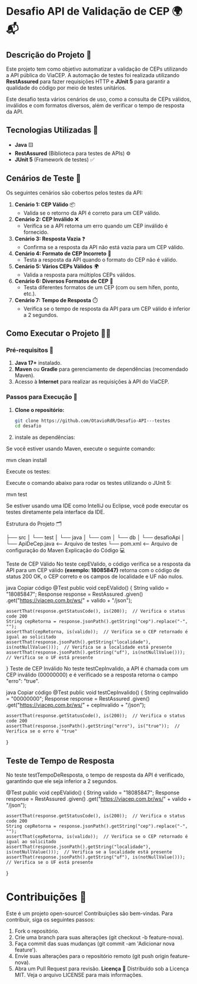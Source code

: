 # Desafio API de Validação de CEP 🌍📬

## Descrição do Projeto 📝

Este projeto tem como objetivo automatizar a validação de CEPs utilizando a API pública do ViaCEP. A automação de testes foi realizada utilizando **RestAssured** para fazer requisições HTTP e **JUnit 5** para garantir a qualidade do código por meio de testes unitários.

Este desafio testa vários cenários de uso, como a consulta de CEPs válidos, inválidos e com formatos diversos, além de verificar o tempo de resposta da API.

## Tecnologias Utilizadas 🚀

- **Java** 🟨
- **RestAssured** (Biblioteca para testes de APIs) ⚙️
- **JUnit 5** (Framework de testes) ✅

## Cenários de Teste 🧪

Os seguintes cenários são cobertos pelos testes da API:

1. **Cenário 1: CEP Válido** 📦
   - Valida se o retorno da API é correto para um CEP válido.
2. **Cenário 2: CEP Inválido** ❌
   - Verifica se a API retorna um erro quando um CEP inválido é fornecido.
3. **Cenário 3: Resposta Vazia** ❓
   - Confirma se a resposta da API não está vazia para um CEP válido.
4. **Cenário 4: Formato de CEP Incorreto** 🔴
   - Testa a resposta da API quando o formato do CEP não é válido.
5. **Cenário 5: Vários CEPs Válidos** 🌍
   - Valida a resposta para múltiplos CEPs válidos.
6. **Cenário 6: Diversos Formatos de CEP** 🔄
   - Testa diferentes formatos de um CEP (com ou sem hífen, ponto, etc.).
7. **Cenário 7: Tempo de Resposta** ⏱️
   - Verifica se o tempo de resposta da API para um CEP válido é inferior a 2 segundos.

## Como Executar o Projeto 🏃‍♂️

### Pré-requisitos 🔧

1. **Java 17+** instalado.
2. **Maven** ou **Gradle** para gerenciamento de dependências (recomendado Maven).
3. Acesso à **Internet** para realizar as requisições à API do ViaCEP.

### Passos para Execução 🚀

1. **Clone o repositório:**

   ```bash
   git clone https://github.com/OtavioRdR/Desafio-API---testes
   cd desafio

2. instale as dependências:

Se você estiver usando Maven, execute o seguinte comando:

mvn clean install


Execute os testes:

Execute o comando abaixo para rodar os testes utilizando o JUnit 5:

mvn test


Se estiver usando uma IDE como IntelliJ ou Eclipse, você pode executar os testes diretamente pela interface da IDE.

Estrutura do Projeto 🗂️

├── src
│   └── test
│       └── java
│           └── com
│               └── db
│                   └── desafioApi
│                       └── ApiDeCep.java  <-- Arquivo de testes
└── pom.xml  <-- Arquivo de configuração do Maven
Explicação do Código 💻

Teste de CEP Válido
No teste cepEValido, o código verifica se a resposta da API para um CEP válido **(exemplo: 18085847)** retorna com o código de status 200 OK, o CEP correto e os campos de localidade e UF não nulos.

java
Copiar código
@Test
public void cepEValido() {
    String valido = "18085847";
    Response response = RestAssured
            .given()
            .get("https://viacep.com.br/ws/" + valido + "/json");

    assertThat(response.getStatusCode(), is(200));  // Verifica o status code 200
    String cepRetorna = response.jsonPath().getString("cep").replace("-", "");
    assertThat(cepRetorna, is(valido));  // Verifica se o CEP retornado é igual ao solicitado
    assertThat(response.jsonPath().getString("localidade"), is(notNullValue()));  // Verifica se a localidade está presente
    assertThat(response.jsonPath().getString("uf"), is(notNullValue()));  // Verifica se o UF está presente
}
Teste de CEP Inválido
No teste testCepInvalido, a API é chamada com um CEP inválido (00000000) e é verificado se a resposta retorna o campo "erro": "true".

java
Copiar código
@Test
public void testCepInvalido() {
    String cepInvalido = "00000000";
    Response response = RestAssured
            .given()
            .get("https://viacep.com.br/ws/" + cepInvalido + "/json");

    assertThat(response.getStatusCode(), is(200));  // Verifica o status code 200
    assertThat(response.jsonPath().getString("erro"), is("true"));  // Verifica se o erro é "true"
}
## Teste de Tempo de Resposta 
No teste testTempoDeResposta, o tempo de resposta da API é verificado, garantindo que ele seja inferior a 2 segundos.

@Test
public void cepEValido() {
    String valido = "18085847";
    Response response = RestAssured
            .given()
            .get("https://viacep.com.br/ws/" + valido + "/json");

    assertThat(response.getStatusCode(), is(200));  // Verifica o status code 200
    String cepRetorna = response.jsonPath().getString("cep").replace("-", "");
    assertThat(cepRetorna, is(valido));  // Verifica se o CEP retornado é igual ao solicitado
    assertThat(response.jsonPath().getString("localidade"), is(notNullValue()));  // Verifica se a localidade está presente
    assertThat(response.jsonPath().getString("uf"), is(notNullValue()));  // Verifica se o UF está presente
}

# Contribuições 🤝
Este é um projeto open-source! Contribuições são bem-vindas. Para contribuir, siga os seguintes passos:

1. Fork o repositório.
2. Crie uma branch para suas alterações (git checkout -b feature-nova).
3. Faça commit das suas mudanças (git commit -am 'Adicionar nova feature').
4. Envie suas alterações para o repositório remoto (git push origin feature-nova).
5. Abra um Pull Request para revisão.
**Licença** 📜
Distribuído sob a Licença MIT. Veja o arquivo LICENSE para mais informações.
